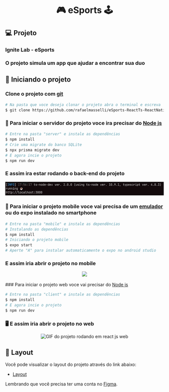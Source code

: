 <h1 align="center"> 🎮 eSports 🕹️</h1>

## 💻 Projeto

### Ignite Lab - eSports

### O projeto simula um app que ajudar a encontrar sua duo

## 🚀 Iniciando o projeto

### Clone o projeto com <a href="https://git-scm.com/">git</a>

```bash
# Na pasta que voce deseja clonar o projeto abra o terminal e escreva
$ git clone https://github.com/rafaelmasselli/eSports-ReactTs-ReactNativeTs-NodeTs
```

### 🤖 Para iniciar o servidor do projeto voce ira precisar do <a href="https://nodejs.org/en/">Node js</a>

```bash
# Entre na pasta "server" e instale as dependências
$ npm install
# Crie uma migrate do banco SQLite
$ npx prisma migrate dev
# E agora incie o projeto
$ npm run dev
```

### E assim ira estar rodando o back-end do projeto

![node js rodando o projeto eSports](./.github/printserver.png)

### 📱 Para iniciar o projeto mobile voce vai precisa de um <a href="https://developer.android.com/studio?hl=pt&gclid=CjwKCAjwrNmWBhA4EiwAHbjEQO2goxDIGd17_CS6dWYZQUpr_eapfClqO4QX9K-pLNXDxh9DBe0PVRoCbr0QAvD_BwE&gclsrc=aw.ds">emulador</a> ou do expo instalado no smartphone

```bash
# Entre na pasta "mobile" e instale as dependências
# Instalando as dependências
$ npm install
# Iniciando o projeto mobile
$ expo start
# Aperte "A" para instalar automaticamente o expo no android studio
```

### E assim iria abrir o projeto no mobile

<div align="center" >

   ![](./.github/2022-10-04-19-46-11.gif)

</div>
### Para iniciar o projeto web voce vai precisar do <a href="https://nodejs.org/en/">Node js</a>

```bash
# Entre na pasta "client" e instale as dependências
$ npm install
# E agora incie o projeto
$ npm run dev
```

### 🖥️ E assim iria abrir o projeto no web

<div align="center">

![GIF do projeto rodando em react js web](/.github/2022-10-04-19-11-36.gif)

</div>

## 🔖 Layout

Você pode visualizar o layout do projeto através do link abaixo:

- [Layout](https://www.figma.com/community/file/1150897317533332617)

Lembrando que você precisa ter uma conta no [Figma](http://figma.com/).
